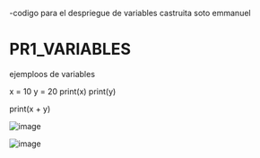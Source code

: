 -codigo para el despriegue de variables castruita soto emmanuel 

# PR1_VARIABLES
ejemploos de variables

x = 10
y = 20 
print(x)
print(y)

print(x + y)

![image](https://github.com/user-attachments/assets/56c04eef-0438-47f4-822b-62b0261dffe5)


![image](https://github.com/user-attachments/assets/2742e41f-8620-48c8-b0b8-556308e1ac72)

